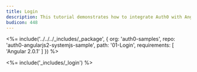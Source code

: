 ```yaml
---
title: Login
description: This tutorial demonstrates how to integrate Auth0 with Angular 2 to add user login to your app
budicon: 448
---
```


<%= include('../../../_includes/_package', {
  org: 'auth0-samples',
  repo: 'auth0-angularjs2-systemjs-sample',
  path: '01-Login',
  requirements: [
    'Angular 2.0.1'
  ]
}) %>

<%= include('_includes/_login') %>
